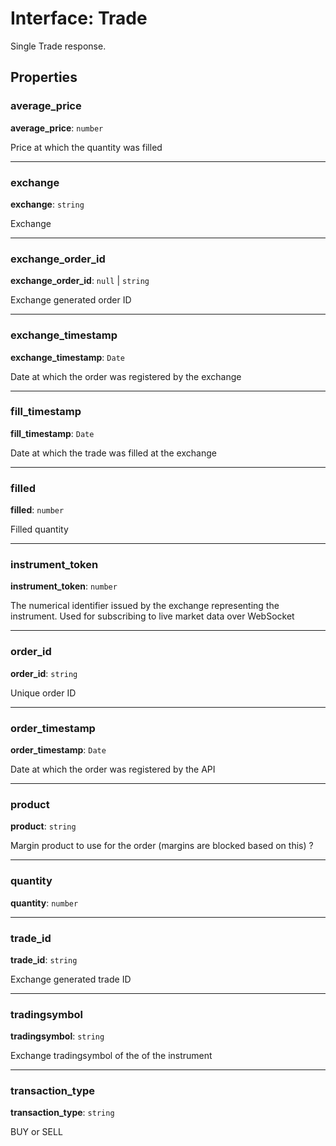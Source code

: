 # Interface: Trade

Single Trade response.

## Properties

### average\_price

 **average\_price**: `number`

Price at which the quantity was filled

___

### exchange

 **exchange**: `string`

Exchange

___

### exchange\_order\_id

 **exchange\_order\_id**: ``null`` \| `string`

Exchange generated order ID

___

### exchange\_timestamp

 **exchange\_timestamp**: `Date`

Date at which the order was registered by the exchange

___

### fill\_timestamp

 **fill\_timestamp**: `Date`

Date at which the trade was filled at the exchange

___

### filled

 **filled**: `number`

Filled quantity

___

### instrument\_token

 **instrument\_token**: `number`

The numerical identifier issued by the exchange representing the instrument.
Used for subscribing to live market data over WebSocket

___

### order\_id

 **order\_id**: `string`

Unique order ID

___

### order\_timestamp

 **order\_timestamp**: `Date`

Date at which the order was registered by the API

___

### product

 **product**: `string`

Margin product to use for the order (margins are blocked based on this) ?

___

### quantity

 **quantity**: `number`

___

### trade\_id

 **trade\_id**: `string`

Exchange generated trade ID

___

### tradingsymbol

 **tradingsymbol**: `string`

Exchange tradingsymbol of the of the instrument

___

### transaction\_type

 **transaction\_type**: `string`

BUY or SELL
